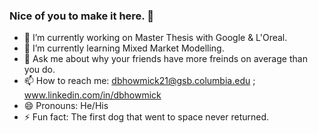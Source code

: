 ### Nice of you to make it here.  👋

- 🔭 I’m currently working on Master Thesis with Google & L'Oreal.
- 🌱 I’m currently learning Mixed Market Modelling.
- 💬 Ask me about why your friends have more freinds on average than you do.
- 📫 How to reach me: dbhowmick21@gsb.columbia.edu ; www.linkedin.com/in/dbhowmick
- 😄 Pronouns: He/His
- ⚡ Fun fact: The first dog that went to space never returned. 
